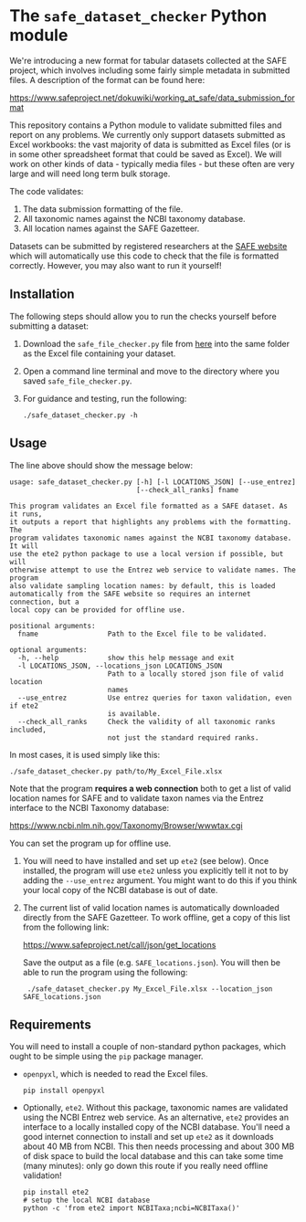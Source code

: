 # The `safe_dataset_checker` Python module

We're introducing a new format for tabular datasets collected at the
SAFE project, which involves including some fairly simple metadata in
submitted files. A description of the format can be found here:

https://www.safeproject.net/dokuwiki/working_at_safe/data_submission_format

This repository contains a Python module to validate submitted files and
report on any problems. We currently only support datasets submitted as
Excel workbooks: the vast majority of data is submitted as Excel files
(or is in some other spreadsheet format that could be saved as Excel).
We will work on other kinds of data - typically media files - but these
often are very large and will need long term bulk storage.

The code validates:

  1. The data submission formatting of the file.
  1. All taxonomic names against the NCBI taxonomy database.
  1. All location names against the SAFE Gazetteer.

Datasets can be submitted by registered researchers at the 
[SAFE website](https://safeproject.net/datasets/submit_dataset)
which will automatically use this code to check that the file is formatted correctly.
However, you may also want to run it yourself!

## Installation

The following steps should allow you to run the checks yourself before submitting a dataset:

1. Download the `safe_file_checker.py` file from [here](https://raw.githubusercontent.com/ImperialCollegeLondon/safe_dataset_checker/master/safe_dataset_checker.py) into the same folder as the Excel file containing your dataset.
2. Open a command line terminal and move to the directory where you saved `safe_file_checker.py`.
3. For guidance and testing, run the following:

       ./safe_dataset_checker.py -h

## Usage

The line above should show the message below:

    usage: safe_dataset_checker.py [-h] [-l LOCATIONS_JSON] [--use_entrez]
                                   [--check_all_ranks] fname

    This program validates an Excel file formatted as a SAFE dataset. As it runs,
    it outputs a report that highlights any problems with the formatting. The
    program validates taxonomic names against the NCBI taxonomy database. It will
    use the ete2 python package to use a local version if possible, but will
    otherwise attempt to use the Entrez web service to validate names. The program
    also validate sampling location names: by default, this is loaded
    automatically from the SAFE website so requires an internet connection, but a
    local copy can be provided for offline use.

    positional arguments:
      fname                 Path to the Excel file to be validated.

    optional arguments:
      -h, --help            show this help message and exit
      -l LOCATIONS_JSON, --locations_json LOCATIONS_JSON
                            Path to a locally stored json file of valid location
                            names
      --use_entrez          Use entrez queries for taxon validation, even if ete2
                            is available.
      --check_all_ranks     Check the validity of all taxonomic ranks included,
                            not just the standard required ranks.



In most cases, it is used simply like this:

    ./safe_dataset_checker.py path/to/My_Excel_File.xlsx

Note that the program __requires a web connection__ both to get a list 
of valid location names for SAFE and to validate taxon names via the
Entrez interface to the NCBI Taxonomy database:

https://www.ncbi.nlm.nih.gov/Taxonomy/Browser/wwwtax.cgi

You can set the program up for offline use.

1. You will need to have installed and set up `ete2` (see below). Once 
installed, the program will use `ete2` unless you explicitly tell it not
to by adding the `--use_entrez` argument. You might want to do this
if you think your local copy of the NCBI database is out of date.

2. The current list of valid location names is automatically downloaded 
directly from the SAFE Gazetteer. To work offline, get a copy of
this list from the following link:

    https://www.safeproject.net/call/json/get_locations

    Save the output as a file (e.g. `SAFE_locations.json`). You will then
be able to run the program using the following:

        ./safe_dataset_checker.py My_Excel_File.xlsx --location_json SAFE_locations.json

## Requirements

You will need to install a couple of non-standard python packages, which ought
to be simple using the `pip` package manager.

  * `openpyxl`, which is needed to read the Excel files.

        pip install openpyxl

  * Optionally, `ete2`. Without this package, taxonomic names are
  validated using the NCBI Entrez web service. As an alternative, `ete2`
  provides an interface to a locally installed copy of the NCBI
  database. You'll need a good internet connection to install and set up
  `ete2` as it downloads about 40 MB from NCBI. This then needs
  processing and about 300 MB of disk space to build the local database
  and this can take some time (many minutes): only go down this route
  if you really need offline validation!

        pip install ete2
        # setup the local NCBI database
        python -c 'from ete2 import NCBITaxa;ncbi=NCBITaxa()'
